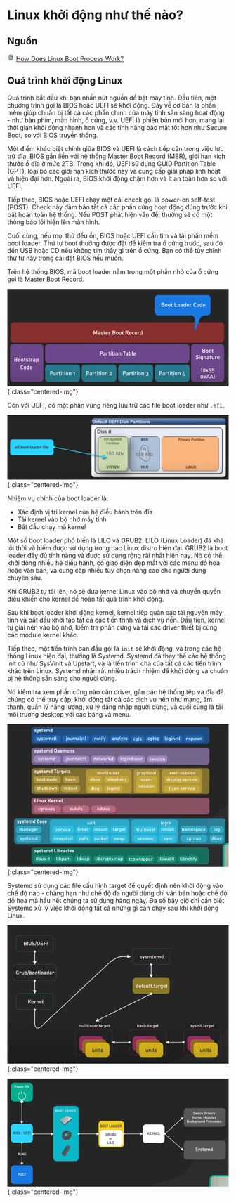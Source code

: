 # Linux khởi động như thế nào?

## Nguồn

<img src="../../assets/images/bytebytego.png" width="16" height="16"/> [How Does Linux Boot Process Work?](https://www.youtube.com/watch?v=XpFsMB6FoOs)

## Quá trình khởi động Linux

Quá trình bắt đầu khi bạn nhấn nút nguồn để bật máy tính. Đầu tiên, một chương trình gọi là BIOS hoặc UEFI sẽ khởi động. Đây về cơ bản là phần mềm giúp chuẩn bị tất cả các phần chính của máy tính sẵn sàng hoạt động - như bàn phím, màn hình, ổ cứng, v.v. UEFI là phiên bản mới hơn, mang lại thời gian khởi động nhanh hơn và các tính năng bảo mật tốt hơn như Secure Boot, so với BIOS truyền thống.

Một điểm khác biệt chính giữa BIOS và UEFI là cách tiếp cận trong việc lưu trữ đĩa. BIOS gắn liền với hệ thống Master Boot Record (MBR), giới hạn kích thước ổ đĩa ở mức 2TB. Trong khi đó, UEFI sử dụng GUID Partition Table (GPT), loại bỏ các giới hạn kích thước này và cung cấp giải pháp linh hoạt và hiện đại hơn. Ngoài ra, BIOS khởi động chậm hơn và ít an toàn hơn so với UEFI.

Tiếp theo, BIOS hoặc UEFI chạy một cái check gọi là power-on self-test (POST). Check này đảm bảo tất cả các phần cứng hoạt động đúng trước khi bật hoàn toàn hệ thống. Nếu POST phát hiện vấn đề, thường sẽ có một thông báo lỗi hiện lên màn hình.

Cuối cùng, nếu mọi thứ đều ổn, BIOS hoặc UEFI cần tìm và tải phần mềm boot loader. Thứ tự boot thường được đặt để kiểm tra ổ cứng trước, sau đó đến USB hoặc CD nếu không tìm thấy gì trên ổ cứng. Bạn có thể tùy chỉnh thứ tự này trong cài đặt BIOS nếu muốn.

Trên hệ thống BIOS, mã boot loader nằm trong một phần nhỏ của ổ cứng gọi là Master Boot Record. 

![](../assets/ByteByteGo/linux-boot-process/figure1.png){:class="centered-img"}

Còn với UEFI, có một phân vùng riêng lưu trữ các file boot loader như `.efi`. 

![](../assets/ByteByteGo/linux-boot-process/figure2.png){:class="centered-img"}

Nhiệm vụ chính của boot loader là:

- Xác định vị trí kernel của hệ điều hành trên đĩa
- Tải kernel vào bộ nhớ máy tính
- Bắt đầu chạy mã kernel

Một số boot loader phổ biến là LILO và GRUB2. LILO (Linux Loader) đã khá lỗi thời và hiếm được sử dụng trong các Linux distro hiện đại. GRUB2 là boot loader đầy đủ tính năng và được sử dụng rộng rãi nhất hiện nay. Nó có thể khởi động nhiều hệ điều hành, có giao diện đẹp mắt với các menu đồ họa hoặc văn bản, và cung cấp nhiều tùy chọn nâng cao cho người dùng chuyên sâu.

Khi GRUB2 tự tải lên, nó sẽ đưa kernel Linux vào bộ nhớ và chuyển quyền điều khiển cho kernel để hoàn tất quá trình khởi động.

Sau khi boot loader khởi động kernel, kernel tiếp quản các tài nguyên máy tính và bắt đầu khởi tạo tất cả các tiến trình và dịch vụ nền. Đầu tiên, kernel tự giải nén vào bộ nhớ, kiểm tra phần cứng và tải các driver thiết bị cùng các module kernel khác.

Tiếp theo, một tiến trình ban đầu gọi là `init` sẽ khởi động, và trong các hệ thống Linux hiện đại, thường là Systemd. Systemd đã thay thế các hệ thống init cũ như SysVinit và Upstart, và là tiến trình cha của tất cả các tiến trình khác trên Linux. Systemd nhận rất nhiều trách nhiệm để khởi động và chuẩn bị hệ thống sẵn sàng cho người dùng.

Nó kiểm tra xem phần cứng nào cần driver, gắn các hệ thống tệp và đĩa để chúng có thể truy cập, khởi động tất cả các dịch vụ nền như mạng, âm thanh, quản lý năng lượng, xử lý đăng nhập người dùng, và cuối cùng là tải môi trường desktop với các bảng và menu. 

![](../assets/ByteByteGo/linux-boot-process/figure3.png){:class="centered-img"}

Systemd sử dụng các file cấu hình target để quyết định nên khởi động vào chế độ nào - chẳng hạn như chế độ đa người dùng chỉ văn bản hoặc chế độ đồ họa mà hầu hết chúng ta sử dụng hàng ngày. Đa số bây giờ chỉ cần biết Systemd xử lý việc khởi động tất cả những gì cần chạy sau khi khởi động Linux.

![](../assets/ByteByteGo/linux-boot-process/figure4.png){:class="centered-img"}

![](../assets/ByteByteGo/linux-boot-process/figure5.png){:class="centered-img"}
